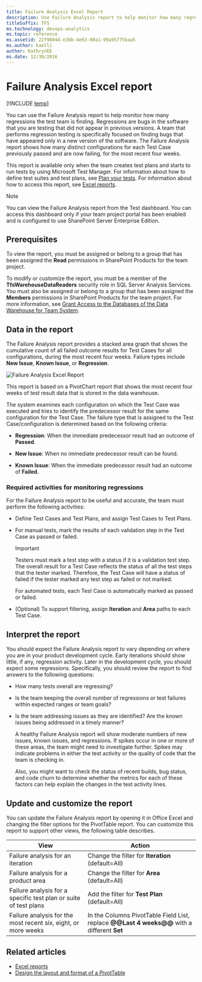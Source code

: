 ```yaml
---
title: Failure Analysis Excel Report
description: Use Failure Analysis report to help monitor how many regressions the test team is finding - Team Foundation Server
titleSuffix: TFS
ms.technology: devops-analytics
ms.topic: reference
ms.assetid: 22f98044-e3bb-4e63-80a1-99a95775baa5
ms.author: kaelli
author: KathrynEE
ms.date: 12/30/2016
---
```


# Failure Analysis Excel report

[!INCLUDE [temp](../includes/tfs-sharepoint-version.md)]

You can use the Failure Analysis report to help monitor how many regressions the test team is finding. Regressions are bugs in the software that you are testing that did not appear in previous versions. A team that performs regression testing is specifically focused on finding bugs that have appeared only in a new version of the software. The Failure Analysis report shows how many distinct configurations for each Test Case previously passed and are now failing, for the most recent four weeks.

This report is available only when the team creates test plans and starts to run tests by using Microsoft Test Manager. For information about how to define test suites and test plans, see [Plan your tests](../../test/create-test-cases.md). For information about how to access this report, see [Excel reports](excel-reports.md).

> [!NOTE]
> You can view the Failure Analysis report from the Test dashboard. You can access this dashboard only if your team project portal has been enabled and is configured to use SharePoint Server Enterprise Edition.

## Prerequisites

To view the report, you must be assigned or belong to a group that has been assigned the **Read** permissions in SharePoint Products for the team project.

To modify or customize the report, you must be a member of the **TfsWarehouseDataReaders** security role in SQL Server Analysis Services. You must also be assigned or belong to a group that has been assigned the **Members** permissions in SharePoint Products for the team project. For more information, see [Grant Access to the Databases of the Data Warehouse for Team System](../admin/grant-permissions-to-reports.md).

<a name="Data"></a>

## Data in the report

The Failure Analysis report provides a stacked area graph that shows the cumulative count of all failed outcome results for Test Cases for all configurations, during the most recent four weeks. Failure types include **New Issue**, **Known Issue**, or **Regression**.

![Failure Analysis Excel Report](media/procguid_failureanalysis.png "ProcGuid_FailureAnalysis")

This report is based on a PivotChart report that shows the most recent four weeks of test result data that is stored in the data warehouse.

The system examines each configuration on which the Test Case was executed and tries to identify the predecessor result for the same configuration for the Test Case. The failure type that is assigned to the Test Case/configuration is determined based on the following criteria:

- **Regression**: When the immediate predecessor result had an outcome of **Passed**.

- **New Issue**: When no immediate predecessor result can be found.

- **Known Issue**: When the immediate predecessor result had an outcome of **Failed**.

### Required activities for monitoring regressions

For the Failure Analysis report to be useful and accurate, the team must perform the following activities:

- Define Test Cases and Test Plans, and assign Test Cases to Test Plans.

- For manual tests, mark the results of each validation step in the Test Case as passed or failed.

  > [!IMPORTANT]
  > Testers must mark a test step with a status if it is a validation test step. The overall result for a Test Case reflects the status of all the test steps that the tester marked. Therefore, the Test Case will have a status of failed if the tester marked any test step as failed or not marked.

  For automated tests, each Test Case is automatically marked as passed or failed.

- (Optional) To support filtering, assign **Iteration** and **Area** paths to each Test Case.

<a name="Interpreting"></a>

## Interpret the report

You should expect the Failure Analysis report to vary depending on where you are in your product development cycle. Early iterations should show little, if any, regression activity. Later in the development cycle, you should expect some regressions. Specifically, you should review the report to find answers to the following questions:

- How many tests overall are regressing?

- Is the team keeping the overall number of regressions or test failures within expected ranges or team goals?

- Is the team addressing issues as they are identified? Are the known issues being addressed in a timely manner?

  A healthy Failure Analysis report will show moderate numbers of new issues, known issues, and regressions. If spikes occur in one or more of these areas, the team might need to investigate further. Spikes may indicate problems in either the test activity or the quality of code that the team is checking in.

  Also, you might want to check the status of recent builds, bug status, and code churn to determine whether the metrics for each of these factors can help explain the changes in the test activity lines.

<a name="Updating"></a>

## Update and customize the report

You can update the Failure Analysis report by opening it in Office Excel and changing the filter options for the PivotTable report. You can customize this report to support other views, the following table describes.

| View                                                             | Action                                                                                      |
| ---------------------------------------------------------------- | ------------------------------------------------------------------------------------------- |
| Failure analysis for an iteration                                | Change the filter for **Iteration** (default=All)                                           |
| Failure analysis for a product area                              | Change the filter for **Area** (default=All)                                                |
| Failure analysis for a specific test plan or suite of test plans | Add the filter for **Test Plan** (default=All)                                              |
| Failure analysis for the most recent six, eight, or more weeks   | In the Columns PivotTable Field List, replace **@@Last 4 weeks@@** with a different **Set** |

## Related articles

- [Excel reports](excel-reports.md)
- [Design the layout and format of a PivotTable](https://support.office.com/article/design-the-layout-and-format-of-a-pivottable-a9600265-95bf-4900-868e-641133c05a80)
